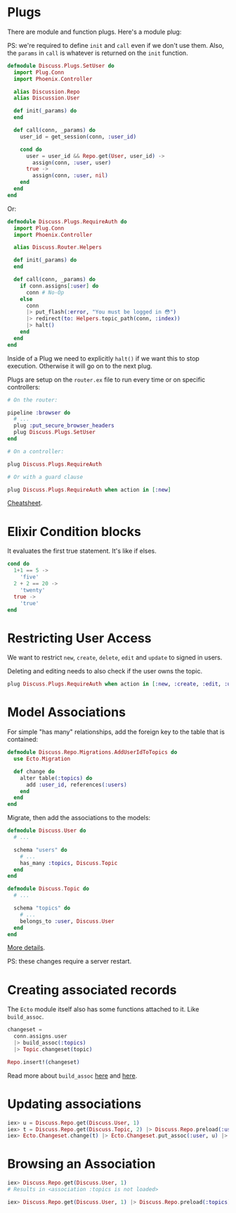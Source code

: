 # Plugs

There are module and function plugs. Here's a module plug:

PS: we're required to define `init` and `call` even if we don't use them. Also, the `params` in `call` is whatever is returned on the `init` function.

```elixir
defmodule Discuss.Plugs.SetUser do
  import Plug.Conn
  import Phoenix.Controller

  alias Discussion.Repo
  alias Discussion.User

  def init(_params) do
  end

  def call(conn, _params) do
    user_id = get_session(conn, :user_id)

    cond do
      user = user_id && Repo.get(User, user_id) ->
        assign(conn, :user, user)
      true ->
        assign(conn, :user, nil)
    end
  end
end
```

Or:

```elixir
defmodule Discuss.Plugs.RequireAuth do
  import Plug.Conn
  import Phoenix.Controller

  alias Discuss.Router.Helpers

  def init(_params) do
  end

  def call(conn, _params) do
    if conn.assigns[:user] do
      conn # No-Op
    else
      conn
      |> put_flash(:error, "You must be logged in 😳")
      |> redirect(to: Helpers.topic_path(conn, :index))
      |> halt()
    end
  end
end
```

Inside of a Plug we need to explicitly `halt()` if we want this to stop execution. Otherwise it will go on to the next plug.

Plugs are setup on the `router.ex` file to run every time or on specific controllers:

```elixir
# On the router:

pipeline :browser do
  # ...
  plug :put_secure_browser_headers
  plug Discuss.Plugs.SetUser
end

# On a controller:

plug Discuss.Plugs.RequireAuth

# Or with a guard clause

plug Discuss.Plugs.RequireAuth when action in [:new]
```

[Cheatsheet](https://devhints.io/phoenix-conn).

# Elixir Condition blocks

It evaluates the first true statement. It's like if elses.

```elixir
cond do
  1+1 == 5 ->
    'five'
  2 + 2 == 20 ->
    'twenty'
  true ->
    'true'
end
```

# Restricting User Access

We want to restrict `new`, `create`, `delete`, `edit` and `update` to signed in users.

Deleting and editing needs to also check if the user owns the topic.

```elixir
plug Discuss.Plugs.RequireAuth when action in [:new, :create, :edit, :update, :delete]
```

# Model Associations

For simple "has many" relationships, add the foreign key to the table that is contained:

```elixir
defmodule Discuss.Repo.Migrations.AddUserIdToTopics do
  use Ecto.Migration

  def change do
    alter table(:topics) do
      add :user_id, references(:users)
    end
  end
end
```

Migrate, then add the associations to the models:

```elixir
defmodule Discuss.User do
  # ...

  schema "users" do
    # ...
    has_many :topics, Discuss.Topic
  end
end

defmodule Discuss.Topic do
  # ...

  schema "topics" do
    # ...
    belongs_to :user, Discuss.User
  end
end
```

[More details](https://hexdocs.pm/ecto/Ecto.Schema.html#content).

PS: these changes require a server restart.

# Creating associated records

The `Ecto` module itself also has some functions attached to it. Like `build_assoc`.

```elixir
changeset =
  conn.assigns.user
  |> build_assoc(:topics)
  |> Topic.changeset(topic)

Repo.insert!(changeset)
```

Read more about `build_assoc` [here](https://hexdocs.pm/ecto/Ecto.html#build_assoc/3) and [here](https://hexdocs.pm/ecto/associations.html#one-to-many).

# Updating associations

```elixir
iex> u = Discuss.Repo.get(Discuss.User, 1)
iex> t = Discuss.Repo.get(Discuss.Topic, 2) |> Discuss.Repo.preload(:user)
iex> Ecto.Changeset.change(t) |> Ecto.Changeset.put_assoc(:user, u) |> Discuss.Repo.update!
```

# Browsing an Association

```elixir
iex> Discuss.Repo.get(Discuss.User, 1)
# Results in <association :topics is not loaded>

iex> Discuss.Repo.get(Discuss.User, 1) |> Discuss.Repo.preload(:topics)
```
